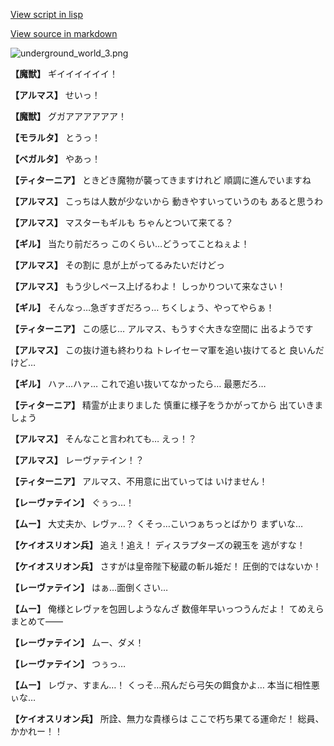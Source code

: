 [View script in lisp](../scripts/101004063.txt)

[View source in markdown](101004063.md)

![underground_world_3.png](../images/backgrounds/underground_world_3.png)

**【魔獣】**
ギイイイイイイ！

**【アルマス】**
せいっ！

**【魔獣】**
グガアアアアアア！

**【モラルタ】**
とうっ！

**【ベガルタ】**
やあっ！

**【ティターニア】**
ときどき魔物が襲ってきますけれど
順調に進んでいますね

**【アルマス】**
こっちは人数が少ないから
動きやすいっていうのも
あると思うわ

**【アルマス】**
マスターもギルも
ちゃんとついて来てる？

**【ギル】**
当たり前だろっ
このくらい…どうってことねぇよ！

**【アルマス】**
その割に
息が上がってるみたいだけどっ

**【アルマス】**
もう少しペース上げるわよ！
しっかりついて来なさい！

**【ギル】**
そんなっ…急ぎすぎだろっ…
ちくしょう、やってやらぁ！

**【ティターニア】**
この感じ…
アルマス、もうすぐ大きな空間に
出るようです

**【アルマス】**
この抜け道も終わりね
トレイセーマ軍を追い抜けてると
良いんだけど…

**【ギル】**
ハァ…ハァ…
これで追い抜いてなかったら…
最悪だろ…

**【ティターニア】**
精霊が止まりました
慎重に様子をうかがってから
出ていきましょう

**【アルマス】**
そんなこと言われても…
えっ！？

**【アルマス】**
レーヴァテイン！？

**【ティターニア】**
アルマス、不用意に出ていっては
いけません！

**【レーヴァテイン】**
ぐぅっ…！

**【ムー】**
大丈夫か、レヴァ…？
くそっ…こいつぁちっとばかり
まずいな…

**【ケイオスリオン兵】**
追え！追え！
ディスラプターズの親玉を
逃がすな！

**【ケイオスリオン兵】**
さすがは皇帝陛下秘蔵の斬ル姫だ！
圧倒的ではないか！

**【レーヴァテイン】**
はぁ…面倒くさい…

**【ムー】**
俺様とレヴァを包囲しようなんざ
数億年早いっつうんだよ！
てめえらまとめて――

**【レーヴァテイン】**
ムー、ダメ！

**【レーヴァテイン】**
つぅっ…

**【ムー】**
レヴァ、すまん…！
くっそ…飛んだら弓矢の餌食かよ…
本当に相性悪ぃな…

**【ケイオスリオン兵】**
所詮、無力な貴様らは
ここで朽ち果てる運命だ！
総員、かかれー！！